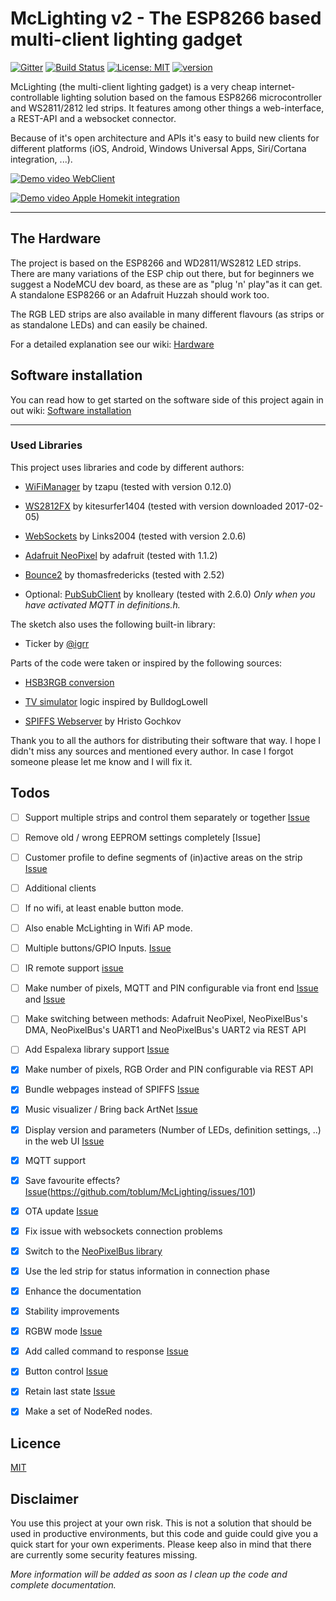 # McLighting v2 - The ESP8266 based multi-client lighting gadget

[![Gitter](https://badges.gitter.im/mclighting/Lobby.svg)](https://gitter.im/mclighting/Lobby?utm_source=badge&utm_medium=badge&utm_campaign=pr-badge) [![Build Status](https://travis-ci.com/toblum/McLighting.svg?branch=master)](https://travis-ci.com/toblum/McLighting) [![License: MIT](https://img.shields.io/badge/License-MIT-yellow.svg)](https://opensource.org/licenses/MIT) [![version](https://img.shields.io/badge/version-v2.2.4-blue.svg)](https://github.com/toblum/McLighting/blob/master/Arduino/McLighting/version.h)

McLighting (the multi-client lighting gadget) is a very cheap internet-controllable lighting solution based on the famous ESP8266 microcontroller and WS2811/2812 led strips. It features among other things a web-interface, a REST-API and a websocket connector.

Because of it's open architecture and APIs it's easy to build new clients for different platforms (iOS, Android, Windows Universal Apps, Siri/Cortana integration, ...).

[![Demo video WebClient](https://j.gifs.com/kRPrzN.gif)](https://youtu.be/rc6QVHKAXBs)

[![Demo video Apple Homekit integration](https://j.gifs.com/gJP2o6.gif)](https://youtu.be/4JnGXZaPnrw)

---

## The Hardware

The project is based on the ESP8266 and WD2811/WS2812 LED strips. There are many variations of the ESP chip out there, but for beginners we suggest a NodeMCU dev board, as these are as "plug 'n' play"as it can get.
A standalone ESP8266 or an Adafruit Huzzah should work too.

The RGB LED strips are also available in many different flavours (as strips or as standalone LEDs) and can easily be chained.

For a detailed explanation see our wiki: [Hardware](../../wiki/Hardware)


## Software installation

You can read how to get started on the software side of this project
again in out wiki: [Software installation](../../wiki/Software-installation)

---

### Used Libraries

This project uses libraries and code by different authors:

- [WiFiManager](https://github.com/tzapu/WiFiManager) by tzapu (tested with version 0.12.0)

- [WS2812FX](https://github.com/kitesurfer1404/WS2812FX) by kitesurfer1404 (tested with version downloaded 2017-02-05)

- [WebSockets](https://github.com/Links2004/arduinoWebSockets) by Links2004 (tested with version 2.0.6)

- [Adafruit NeoPixel](https://github.com/adafruit/Adafruit_NeoPixel) by adafruit (tested with 1.1.2)

- [Bounce2](https://github.com/thomasfredericks/Bounce2) by thomasfredericks (tested with 2.52)

- Optional: [PubSubClient](https://github.com/knolleary/pubsubclient/) by knolleary (tested with 2.6.0)
  _Only when you have activated MQTT in definitions.h._

The sketch also uses the following built-in library:
- Ticker by [@igrr](https://github.com/igrr)

Parts of the code were taken or inspired by the following sources:

- [HSB3RGB conversion](https://blog.adafruit.com/2012/03/14/constant-brightness-hsb-to-rgb-algorithm/)

- [TV simulator](https://github.com/BulldogLowell/PhoneyTV) logic inspired by BulldogLowell

- [SPIFFS Webserver](https://github.com/esp8266/Arduino/tree/master/libraries/ESP8266WebServer/examples/FSBrowser) by Hristo Gochkov

Thank you to all the authors for distributing their software that way.
I hope I didn't miss any sources and mentioned every author. In case I forgot someone please let me know and I will fix it.


## Todos
- [ ] Support multiple strips and control them separately or together [Issue](https://github.com/toblum/McLighting/issues/118)
- [ ] Remove old / wrong EEPROM settings completely [Issue]
- [ ] Customer profile to define segments of (in)active areas on the strip [Issue](https://github.com/toblum/McLighting/issues/37)
- [ ] Additional clients
- [ ] If no wifi, at least enable button mode.
- [ ] Also enable McLighting in Wifi AP mode.
- [ ] Multiple buttons/GPIO Inputs. [Issue](https://github.com/toblum/McLighting/issues/119)
- [ ] IR remote support [issue](https://github.com/toblum/McLightingUI/issues/3)
- [ ] Make number of pixels, MQTT and PIN configurable via front end [Issue](https://github.com/toblum/McLighting/issues/93) and [Issue](https://github.com/toblum/McLighting/issues/272)
- [ ] Make switching between methods: Adafruit NeoPixel, NeoPixelBus's DMA, NeoPixelBus's UART1 and NeoPixelBus's UART2 via REST API
- [ ] Add Espalexa library support [Issue](https://github.com/toblum/McLighting/issues/348)
- [x] Make number of pixels, RGB Order and PIN configurable via REST API
- [x] Bundle webpages instead of SPIFFS [Issue](https://github.com/toblum/McLighting/issues/93)
- [x] Music visualizer / Bring back ArtNet [Issue](https://github.com/toblum/McLighting/issues/111)
- [x] Display version and parameters (Number of LEDs, definition settings, ..) in the web UI [Issue](https://github.com/toblum/McLighting/issues/150)
- [x] MQTT support
- [x] Save favourite effects? [Issue](https://github.com/toblum/McLighting/issues/35)(https://github.com/toblum/McLighting/issues/101)
- [x] OTA update [Issue](https://github.com/toblum/McLighting/issues/92)
- [x] Fix issue with websockets connection problems
- [x] Switch to the [NeoPixelBus library](https://github.com/Makuna/NeoPixelBus/wiki)
- [x] Use the led strip for status information in connection phase
- [x] Enhance the documentation
- [x] Stability improvements
- [x] RGBW mode [Issue](https://github.com/toblum/McLighting/issues/24)
- [x] Add called command to response [Issue](https://github.com/toblum/McLighting/issues/19)
- [x] Button control [Issue](https://github.com/toblum/McLighting/issues/36)
- [x] Retain last state [Issue](https://github.com/toblum/McLighting/issues/47)
- [x] Make a set of NodeRed nodes.


## Licence
[MIT](https://choosealicense.com/licenses/mit/)


## Disclaimer
You use this project at your own risk. This is not a solution that should be used in productive environments, but this code and guide could give you a quick start for your own experiments. Please keep also in mind that there are currently some security features missing.


*More information will be added as soon as I clean up the code and complete documentation.*
